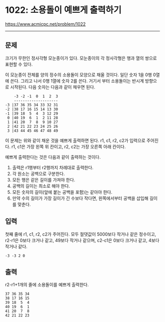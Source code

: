 # 1022: 소용돌이 예쁘게 출력하기

https://www.acmicpc.net/problem/1022

---

## 문제

크기가 무한인 정사각형 모눈종이가 있다. 모눈종이의 각 정사각형은 행과 열의
쌍으로 표현할 수 있다.

이 모눈종이 전체를 양의 정수의 소용돌이 모양으로 채울 것이다. 일단 숫자 1을 0행
0열에 쓴다. 그리고 나서 0행 1열에 숫자 2를 쓴다. 거기서 부터 소용돌이는 반시계
방향으로 시작된다. 다음 숫자는 다음과 같이 채우면 된다.

```
    -3 -2 -1  0  1  2  3
    --------------------
-3 |37 36 35 34 33 32 31
-2 |38 17 16 15 14 13 30
-1 |39 18  5  4  3 12 29
 0 |40 19  6  1  2 11 28
 1 |41 20  7  8  9 10 27
 2 |42 21 22 23 24 25 26
 3 |43 44 45 46 47 48 49
```

이 문제는 위와 같이 채운 것을 예쁘게 출력하면 된다. r1, c1, r2, c2가 입력으로
주어진다. r1, c1은 가장 왼쪽 위 칸이고, r2, c2는 가장 오른쪽 아래 칸이다.

예쁘게 출력한다는 것은 다음과 같이 출력하는 것이다.

1. 출력은 r1행부터 r2행까지 차례대로 출력한다.
2. 각 원소는 공백으로 구분한다.
3. 모든 행은 같은 길이를 가져야 한다.
4. 공백의 길이는 최소로 해야 한다.
5. 모든 숫자의 길이(앞에 붙는 공백을 포함)는 같아야 한다.
6. 만약 수의 길이가 가장 길이가 긴 수보다 작다면, 왼쪽에서부터 공백을 삽입해
   길이를 맞춘다.

## 입력

첫째 줄에 r1, c1, r2, c2가 주어진다. 모두 절댓값이 5000보다 작거나 같은
정수이고, r2-r1은 0보다 크거나 같고, 49보다 작거나 같으며, c2-c1은 0보다 크거나
같고, 4보다 작거나 같다.

```
-3 -3 2 0
```

## 출력

r2-r1+1개의 줄에 소용돌이를 예쁘게 출력한다.

```
37 36 35 34
38 17 16 15
39 18  5  4
40 19  6  1
41 20  7  8
42 21 22 23
```
